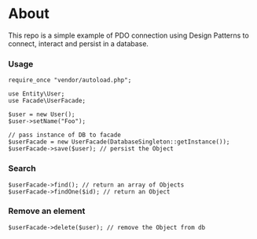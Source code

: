 # About

This repo is a simple example of PDO connection using Design Patterns to connect, interact and persist in a database.

### Usage

```
require_once "vendor/autoload.php";

use Entity\User;
use Facade\UserFacade;

$user = new User();
$user->setName("Foo");

// pass instance of DB to facade
$userFacade = new UserFacade(DatabaseSingleton::getInstance());
$userFacade->save($user); // persist the Object
```

### Search

```
$userFacade->find(); // return an array of Objects
$userFacade->findOne($id); // return an Object
```

### Remove an element

```
$userFacade->delete($user); // remove the Object from db
```
